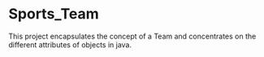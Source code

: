 # Sports_Team
This project encapsulates the concept of a Team and concentrates on the different attributes of objects in java. 
